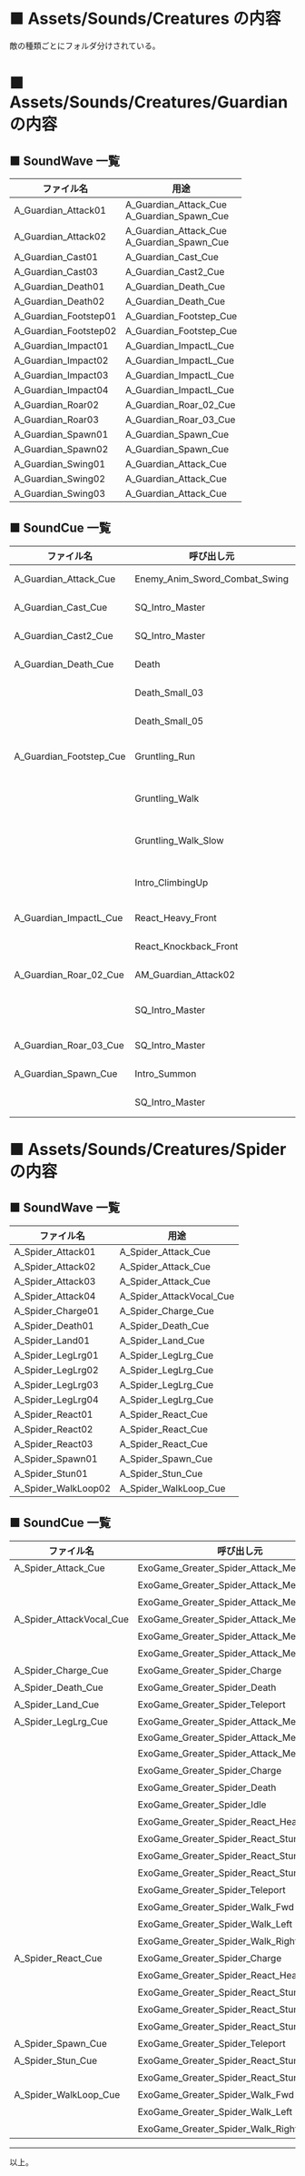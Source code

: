 # ■ Assets/Sounds/Creatures の内容
敵の種類ごとにフォルダ分けされている。

# ■ Assets/Sounds/Creatures/Guardian の内容

## ■ SoundWave 一覧
| ファイル名 | 用途 |
| ----- | ----- |
| A_Guardian_Attack01 | A_Guardian_Attack_Cue<br>A_Guardian_Spawn_Cue |
| A_Guardian_Attack02 | A_Guardian_Attack_Cue<br>A_Guardian_Spawn_Cue |
| A_Guardian_Cast01 | A_Guardian_Cast_Cue |
| A_Guardian_Cast03 | A_Guardian_Cast2_Cue |
| A_Guardian_Death01 | A_Guardian_Death_Cue |
| A_Guardian_Death02 | A_Guardian_Death_Cue |
| A_Guardian_Footstep01 | A_Guardian_Footstep_Cue |
| A_Guardian_Footstep02 | A_Guardian_Footstep_Cue |
| A_Guardian_Impact01 | A_Guardian_ImpactL_Cue |
| A_Guardian_Impact02 | A_Guardian_ImpactL_Cue |
| A_Guardian_Impact03 | A_Guardian_ImpactL_Cue |
| A_Guardian_Impact04 | A_Guardian_ImpactL_Cue |
| A_Guardian_Roar02 | A_Guardian_Roar_02_Cue |
| A_Guardian_Roar03 | A_Guardian_Roar_03_Cue |
| A_Guardian_Spawn01 | A_Guardian_Spawn_Cue |
| A_Guardian_Spawn02 | A_Guardian_Spawn_Cue |
| A_Guardian_Swing01 | A_Guardian_Attack_Cue |
| A_Guardian_Swing02 | A_Guardian_Attack_Cue |
| A_Guardian_Swing03 | A_Guardian_Attack_Cue |

## ■ SoundCue 一覧
| ファイル名 | 呼び出し元 | 属性 |
| ----- | ----- | ----- |
| A_Guardian_Attack_Cue | Enemy_Anim_Sword_Combat_Swing | Notifies で指定 |
| A_Guardian_Cast_Cue | SQ_Intro_Master | Audio で指定 |
| A_Guardian_Cast2_Cue | SQ_Intro_Master | Audio で指定 |
| A_Guardian_Death_Cue | Death | Notifies で指定 |
| | Death_Small_03 | Notifies で指定 |
| | Death_Small_05 | Notifies で指定 |
| A_Guardian_Footstep_Cue | Gruntling_Run | Notifies で指定(４回) |
| | Gruntling_Walk | Notifies で指定(２回) |
| | Gruntling_Walk_Slow | Notifies で指定(２回) |
| | Intro_ClimbingUp | Notifies で指定(２回) |
| A_Guardian_ImpactL_Cue | React_Heavy_Front | Notifies で指定 |
| | React_Knockback_Front | Notifies で指定 |
| A_Guardian_Roar_02_Cue | AM_Guardian_Attack02 | Notifies で指定 |
| | SQ_Intro_Master | Audio で指定(２回) |
| A_Guardian_Roar_03_Cue | SQ_Intro_Master | Audio で指定 |
| A_Guardian_Spawn_Cue | Intro_Summon | Notifies で指定 |
| | SQ_Intro_Master | Audio で指定 |

# ■ Assets/Sounds/Creatures/Spider の内容

## ■ SoundWave 一覧
| ファイル名 | 用途 |
| ----- | ----- |
| A_Spider_Attack01 | A_Spider_Attack_Cue |
| A_Spider_Attack02 | A_Spider_Attack_Cue |
| A_Spider_Attack03 | A_Spider_Attack_Cue |
| A_Spider_Attack04 | A_Spider_AttackVocal_Cue |
| A_Spider_Charge01 | A_Spider_Charge_Cue |
| A_Spider_Death01 | A_Spider_Death_Cue |
| A_Spider_Land01 | A_Spider_Land_Cue |
| A_Spider_LegLrg01 | A_Spider_LegLrg_Cue |
| A_Spider_LegLrg02 | A_Spider_LegLrg_Cue |
| A_Spider_LegLrg03 | A_Spider_LegLrg_Cue |
| A_Spider_LegLrg04 | A_Spider_LegLrg_Cue |
| A_Spider_React01 | A_Spider_React_Cue |
| A_Spider_React02 | A_Spider_React_Cue |
| A_Spider_React03 | A_Spider_React_Cue |
| A_Spider_Spawn01 | A_Spider_Spawn_Cue |
| A_Spider_Stun01 | A_Spider_Stun_Cue |
| A_Spider_WalkLoop02 | A_Spider_WalkLoop_Cue |

## ■ SoundCue 一覧
| ファイル名 | 呼び出し元 | 属性 |
| ----- | ----- | ----- |
| A_Spider_Attack_Cue | ExoGame_Greater_Spider_Attack_Melee | Notifies で指定 |
| | ExoGame_Greater_Spider_Attack_Melee_B | Notifies で指定 |
| | ExoGame_Greater_Spider_Attack_Melee_C | Notifies で指定 |
| A_Spider_AttackVocal_Cue | ExoGame_Greater_Spider_Attack_Melee | Notifies で指定 |
| | ExoGame_Greater_Spider_Attack_Melee_B | Notifies で指定 |
| | ExoGame_Greater_Spider_Attack_Melee_C | Notifies で指定 |
| A_Spider_Charge_Cue | ExoGame_Greater_Spider_Charge | Notifies で指定 |
| A_Spider_Death_Cue | ExoGame_Greater_Spider_Death | Notifies で指定 |
| A_Spider_Land_Cue | ExoGame_Greater_Spider_Teleport | Notifies で指定 |
| A_Spider_LegLrg_Cue | ExoGame_Greater_Spider_Attack_Melee | Notifies で指定(３回) |
| | ExoGame_Greater_Spider_Attack_Melee_B | ExoGame_Greater_Spider_Attack_Melee | Notifies で指定(２回) |
| | ExoGame_Greater_Spider_Attack_Melee_C | Notifies で指定 |
| | ExoGame_Greater_Spider_Charge | Notifies で指定(３回)  |
| | ExoGame_Greater_Spider_Death | Notifies で指定 |
| | ExoGame_Greater_Spider_Idle | Notifies で指定(２回) |
| | ExoGame_Greater_Spider_React_Heavy_Front | Notifies で指定(２回) |
| | ExoGame_Greater_Spider_React_Stunned | Notifies で指定(３回) |
| | ExoGame_Greater_Spider_React_Stunned_Enter | Notifies で指定(２回) |
| | ExoGame_Greater_Spider_React_Stunned_Exit | Notifies で指定(２回) |
| | ExoGame_Greater_Spider_Teleport | Notifies で指定 |
| | ExoGame_Greater_Spider_Walk_Fwd | Notifies で指定(２回) |
| | ExoGame_Greater_Spider_Walk_Left | Notifies で指定(２回) |
| | ExoGame_Greater_Spider_Walk_Right | Notifies で指定(２回) |
| A_Spider_React_Cue | ExoGame_Greater_Spider_Charge | Notifies で指定 |
| | ExoGame_Greater_Spider_React_Heavy_Front | Notifies で指定 |
| | ExoGame_Greater_Spider_React_Stunned | Notifies で指定(２回) |
| | ExoGame_Greater_Spider_React_Stunned_Enter | Notifies で指定 |
| | ExoGame_Greater_Spider_React_Stunned_Exit | Notifies で指定 |
| A_Spider_Spawn_Cue | ExoGame_Greater_Spider_Teleport | Notifies で指定 |
| A_Spider_Stun_Cue | ExoGame_Greater_Spider_React_Stunned | Notifies で指定 |
| | ExoGame_Greater_Spider_React_Stunned_Idle | Notifies で指定 |
| A_Spider_WalkLoop_Cue | ExoGame_Greater_Spider_Walk_Fwd | Notifies で指定 |
| | ExoGame_Greater_Spider_Walk_Left | Notifies で指定 |
| | ExoGame_Greater_Spider_Walk_Right | Notifies で指定 |

----
以上。
